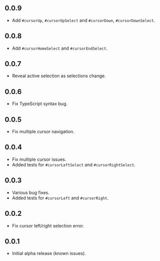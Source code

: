 ## 0.0.9
- Add `#cursorUp`, `#cursorUpSelect` and `#cursorDown`, `#cursorDownSelect`.

## 0.0.8
- Add `#cursorHomeSelect` and `#cursorEndSelect`.

## 0.0.7
- Reveal active selection as selections change.

## 0.0.6
- Fix TypeScript syntax bug.

## 0.0.5
- Fix multiple cursor navigation.

## 0.0.4
- Fix multiple cursor issues.
- Added tests for `#cursorLeftSelect` and `#cursorRightSelect`.

## 0.0.3
- Various bug fixes.
- Added tests for `#cursorLeft` and `#cursorRight`.

## 0.0.2
- Fix cursor left/right selection error.

## 0.0.1
- Initial alpha release (known issues).
